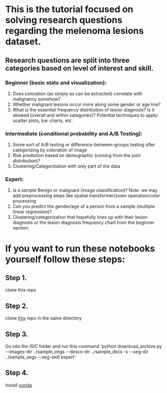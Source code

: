 # This is the tutorial focused on solving research questions regarding the melenoma lesions dataset.

## Research questions are split into three categories based on level of interest and skill.

### Beginner (basic stats and visualization):
1. Does coloration (as simply as can be extracted) correlate with malignancy somehow? 
2. Whether malignant lesions occur more along some gender or age line? 
3. What is the essential frequency distribution of lesion diagnosis? Is it skewed (overall and within categories)? 
Potential techniques to apply: scatter plots, bar charts, etc.

### Intermediate (conditional probability and A/B Testing): 
1. Some sort of A/B testing or difference-between-groups testing after categorizing by coloration of image
2. Risk prediction based on demographic (coming from the joint distribution)?
3. Clustering/Categorization with only part of the data

### Expert: 
1. Is a sample Benign or malignant (image classification)?
Note: we may add preprocessing steps like spatial transformer/zoom operation/color processing
2. Can you predict the gender/age of a person from a sample (multiple linear regression)?
3. Clustering/categorization that hopefully lines up with their lesion diagnosis or the lesion diagnosis frequency chart from the beginner section. 

# If you want to run these notebooks yourself follow these steps:

## Step 1.
clone this repo

## Step 2. 
clone [this](https://github.com/GalAvineri/ISIC-Archive-Downloader) repo in the same directory

## Step 3.
Go into the ISIC folder and run this command 'python download_archive.py --images-dir ../sample_imgs --descs-dir ../sample_dscs -s --seg-dir ../sample_segs --seg-skill expert'

## Step 4.
Install [conda](https://www.digitalocean.com/community/tutorials/how-to-install-anaconda-on-ubuntu-18-04-quickstart)
